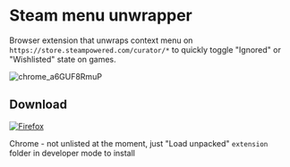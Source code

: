 # Steam menu unwrapper

Browser extension that unwraps context menu on
`https://store.steampowered.com/curator/*` to quickly toggle "Ignored" or
"Wishlisted" state on games.

![chrome_a6GUF8RmuP](https://github.com/user-attachments/assets/9e5dcf2c-32b2-4864-aed6-c151333c4779)

## Download

[![Firefox](https://img.shields.io/amo/dw/steam-curator-unwrapper?logo=Firefox&label=Firefox%20download)](https://addons.mozilla.org/en-US/firefox/addon/steam-curator-unwrapper/)

Chrome - not unlisted at the moment, just "Load unpacked" `extension` folder in developer mode to install

